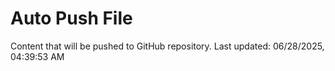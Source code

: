 # Auto Push File

Content that will be pushed to GitHub repository.
Last updated: 06/28/2025, 04:39:53 AM